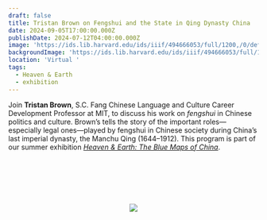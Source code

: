 ```yaml
---
draft: false
title: Tristan Brown on Fengshui and the State in Qing Dynasty China
date: 2024-09-05T17:00:00.000Z
publishDate: 2024-07-12T04:00:00.000Z
image: 'https://ids.lib.harvard.edu/ids/iiif/494666053/full/1200,/0/default.jpg'
backgroundImage: 'https://ids.lib.harvard.edu/ids/iiif/494666053/full/1200,/0/default.jpg'
location: 'Virtual '
tags:
  - Heaven & Earth
  - exhibition
---
```


Join **Tristan Brown**, S.C. Fang Chinese Language and Culture Career Development Professor at MIT, to discuss his work on *fengshui* in Chinese politics and culture. Brown’s tells the story of the important roles—especially legal ones—played by fengshui in Chinese society during China’s last imperial dynasty, the Manchu Qing (1644–1912). This program is part of our summer exhibition *[Heaven & Earth: The Blue Maps of China](https://www.leventhalmap.org/digital-exhibitions/heaven-and-earth/)*.

<link href="https://widgets.ticketleap.com/v2/widget.css" media="screen" rel="stylesheet" type="text/css" /><script src="https://widgets.ticketleap.com/v2/widget.js" type="text/javascript"></script><div id="tl-widget-wrapper-5346546c-4a7a-4fe1-8527-2c6d53b530fd"><script type="text/javascript">tl_widget.update_widget("https://bplmaps.ticketleap.com/widget/v2/", "5346546c-4a7a-4fe1-8527-2c6d53b530fd", "events=tristan-brown&accent_color=#00578c");</script><!--[if IE 6]><div style="display:none"><![endif]--><div style="width: 100%; display: table; height: 200px;"><div style="display: table-cell; vertical-align: middle; text-align: center;"><img src="https://widgets.ticketleap.com/v2/loading.gif" /></div></div><!--[if IE 6]></div><![endif]--></div><input type="hidden" id="tl-affiliate-url-5346546c-4a7a-4fe1-8527-2c6d53b530fd" name="tl-affiliate-url-5346546c-4a7a-4fe1-8527-2c6d53b530fd" value="https://www.ticketleap.com/solutions/sell-tickets-online?rc=WIDGET-STO"><input type="hidden" id="tl-show-event-name-5346546c-4a7a-4fe1-8527-2c6d53b530fd" name="tl-show-event-name-5346546c-4a7a-4fe1-8527-2c6d53b530fd" value="true"><input type="hidden" id="tl-show-event-location-5346546c-4a7a-4fe1-8527-2c6d53b530fd" name="tl-show-event-location-5346546c-4a7a-4fe1-8527-2c6d53b530fd" value="true"><input type="hidden" id="tl-show-event-dates-5346546c-4a7a-4fe1-8527-2c6d53b530fd" name="tl-show-event-dates-5346546c-4a7a-4fe1-8527-2c6d53b530fd" value="true">

